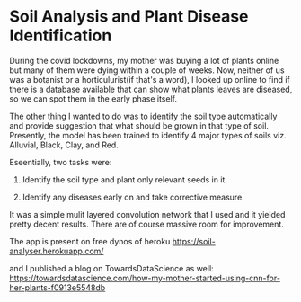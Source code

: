 # Soil Analysis and Plant Disease Identification

During the covid lockdowns, my mother was buying a lot of plants online but many of them were dying within a couple of weeks. 
Now, neither of us was a botanist or a horticulurist(if that's a word), I looked up online to find if there is a database available that can show what plants leaves are diseased, so we can spot them in the early phase itself. 

The other thing I wanted to do was to identify the soil type automatically and provide suggestion that what should be grown in that type of soil. Presently, the model has been trained to identify 4 major types of soils viz. Alluvial, Black, Clay, and Red.

Eseentially, two tasks were:

1. Identify the soil type and plant only relevant seeds in it.

2. Identify any diseases early on and take corrective measure.

It was a simple mulit layered convolution network that I used and it yielded pretty decent results. There are of course massive room for improvement.

The app is present on free dynos of heroku 
https://soil-analyser.herokuapp.com/

and I published a blog on TowardsDataScience as well:
https://towardsdatascience.com/how-my-mother-started-using-cnn-for-her-plants-f0913e5548db
